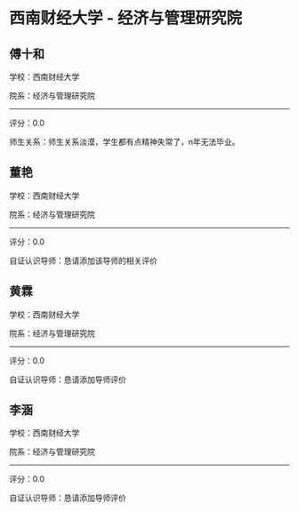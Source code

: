 # 西南财经大学 - 经济与管理研究院

## 傅十和

学校：西南财经大学

院系：经济与管理研究院

* * *

评分：0.0

师生关系：师生关系淡漠，学生都有点精神失常了，n年无法毕业。

## 董艳

学校：西南财经大学

院系：经济与管理研究院

* * *

评分：0.0

自证认识导师：恳请添加该导师的相关评价

## 黄霖

学校：西南财经大学

院系：经济与管理研究院

* * *

评分：0.0

自证认识导师：恳请添加导师评价

## 李涵

学校：西南财经大学

院系：经济与管理研究院

* * *

评分：0.0

自证认识导师：恳请添加导师评价